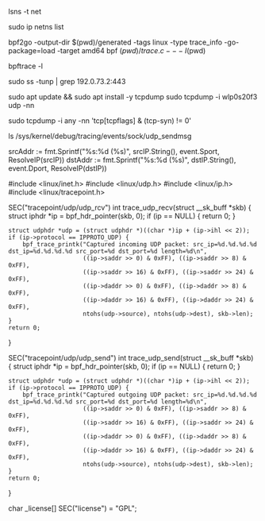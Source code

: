 lsns -t net


sudo ip netns list


bpf2go -output-dir $(pwd)/generated -tags linux -type trace_info -go-package=load -target amd64 bpf $(pwd)/trace.c -- -I$(pwd)

bpftrace -l

sudo ss -tunp | grep 192.0.73.2:443


sudo apt update && sudo apt install -y tcpdump
sudo tcpdump -i wlp0s20f3 udp -nn

sudo tcpdump -i any -nn 'tcp[tcpflags] & (tcp-syn) != 0'

ls /sys/kernel/debug/tracing/events/sock/udp_sendmsg


srcAddr := fmt.Sprintf("%s:%d (%s)", srcIP.String(), event.Sport, ResolveIP(srcIP))
dstAddr := fmt.Sprintf("%s:%d (%s)", dstIP.String(), event.Dport, ResolveIP(dstIP))


#include <linux/inet.h>
#include <linux/udp.h>
#include <linux/ip.h>
#include <linux/tracepoint.h>

SEC("tracepoint/udp/udp_rcv")
int trace_udp_recv(struct __sk_buff *skb) {
    struct iphdr *ip = bpf_hdr_pointer(skb, 0);
    if (ip == NULL) {
        return 0;
    }

    struct udphdr *udp = (struct udphdr *)((char *)ip + (ip->ihl << 2));
    if (ip->protocol == IPPROTO_UDP) {
        bpf_trace_printk("Captured incoming UDP packet: src_ip=%d.%d.%d.%d dst_ip=%d.%d.%d.%d src_port=%d dst_port=%d length=%d\n",
                         ((ip->saddr >> 0) & 0xFF), ((ip->saddr >> 8) & 0xFF),
                         ((ip->saddr >> 16) & 0xFF), ((ip->saddr >> 24) & 0xFF),
                         ((ip->daddr >> 0) & 0xFF), ((ip->daddr >> 8) & 0xFF),
                         ((ip->daddr >> 16) & 0xFF), ((ip->daddr >> 24) & 0xFF),
                         ntohs(udp->source), ntohs(udp->dest), skb->len);
    }
    return 0;
}

SEC("tracepoint/udp/udp_send")
int trace_udp_send(struct __sk_buff *skb) {
    struct iphdr *ip = bpf_hdr_pointer(skb, 0);
    if (ip == NULL) {
        return 0;
    }

    struct udphdr *udp = (struct udphdr *)((char *)ip + (ip->ihl << 2));
    if (ip->protocol == IPPROTO_UDP) {
        bpf_trace_printk("Captured outgoing UDP packet: src_ip=%d.%d.%d.%d dst_ip=%d.%d.%d.%d src_port=%d dst_port=%d length=%d\n",
                         ((ip->saddr >> 0) & 0xFF), ((ip->saddr >> 8) & 0xFF),
                         ((ip->saddr >> 16) & 0xFF), ((ip->saddr >> 24) & 0xFF),
                         ((ip->daddr >> 0) & 0xFF), ((ip->daddr >> 8) & 0xFF),
                         ((ip->daddr >> 16) & 0xFF), ((ip->daddr >> 24) & 0xFF),
                         ntohs(udp->source), ntohs(udp->dest), skb->len);
    }
    return 0;
}

char _license[] SEC("license") = "GPL";
